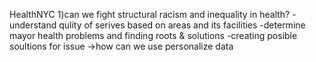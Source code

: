 HealthNYC
1)can we fight structural racism and inequality in health?
-understand qulity of serives based on areas and its facilities
-determine mayor health problems and finding roots & solutions
-creating posible soultions for issue ->how can we use personalize data  
